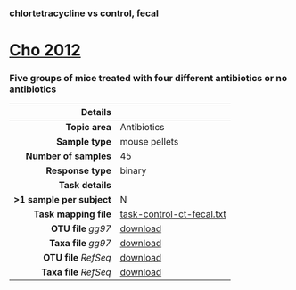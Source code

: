 ### chlortetracycline vs control, fecal
# [Cho 2012]( ../docs/cho.html )
### Five groups of mice treated with four different antibiotics or no antibiotics

| Details                   |                                                           |
| ------------------------: |-----------------------------------------------------------|
| **Topic area**                | Antibiotics                                                |
| **Sample type**               | mouse pellets                                         |
| **Number of samples**         | 45                                         |
| **Response type**             | binary                                           |
| **Task details**              |                                   |
| **>1 sample per subject**     | N                                        |
| **Task mapping file**         | [task-control-ct-fecal.txt](../datasets/cho/task-control-ct-fecal.txt)                                 |
| **OTU file** *gg97*           | [download](../datasets/cho/gg/otutable.txt)                             |
| **Taxa file** *gg97*          | [download](../datasets/cho/gg/taxatable.txt)                          |
| **OTU file** *RefSeq*         | [download](../datasets/cho/refseq/otutable.txt)                    |
| **Taxa file** *RefSeq*        | [download](../datasets/cho/refseq/taxatable.txt)                  |

